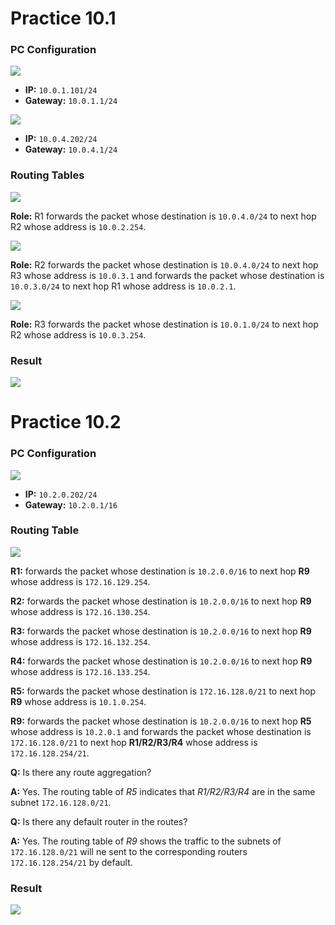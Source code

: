# Practice 10.1

### PC Configuration

![](5.png)

- **IP:** `10.0.1.101/24`
- **Gateway:** `10.0.1.1/24`

![](6.png)

- **IP:** `10.0.4.202/24`
- **Gateway:** `10.0.4.1/24`

### Routing Tables

![](2.png)

**Role:** R1 forwards the packet whose destination is `10.0.4.0/24` to next hop R2 whose address is `10.0.2.254`.

![](3.png)

**Role:** R2 forwards the packet whose destination is `10.0.4.0/24` to next hop R3 whose address is `10.0.3.1` and forwards the packet whose destination is `10.0.3.0/24` to next hop R1 whose address is `10.0.2.1`. 

![](4.png)

**Role:** R3 forwards the packet whose destination is `10.0.1.0/24` to next hop R2 whose address is `10.0.3.254`.

### Result

![](1.png)

# Practice 10.2

### PC Configuration

![](9.png)

- **IP:** `10.2.0.202/24`
- **Gateway:** `10.2.0.1/16`

### Routing Table

![](8.png)

**R1:** forwards the packet whose destination is `10.2.0.0/16` to next hop **R9** whose address is `172.16.129.254`.

**R2:** forwards the packet whose destination is `10.2.0.0/16` to next hop **R9** whose address is `172.16.130.254`.

**R3:** forwards the packet whose destination is `10.2.0.0/16` to next hop **R9** whose address is `172.16.132.254`.

**R4:** forwards the packet whose destination is `10.2.0.0/16` to next hop **R9** whose address is `172.16.133.254`.

**R5:** forwards the packet whose destination is `172.16.128.0/21` to next hop **R9** whose address is `10.1.0.254`.

**R9:** forwards the packet whose destination is `10.2.0.0/16` to next hop **R5** whose address is `10.2.0.1` and forwards the packet whose destination is `172.16.128.0/21` to next hop **R1/R2/R3/R4** whose address is `172.16.128.254/21`.

**Q:** Is there any route aggregation?

**A:** Yes. The routing table of *R5* indicates that *R1/R2/R3/R4* are in the same subnet `172.16.128.0/21`.

**Q:** Is there any default router in the routes?

**A:** Yes. The routing table of *R9* shows the traffic to the subnets of `172.16.128.0/21` will ne sent to the corresponding routers `172.16.128.254/21` by default.

### Result

![](7.png)
